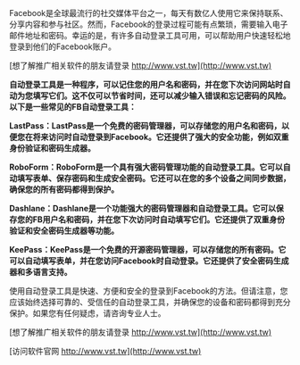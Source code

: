 Facebook是全球最流行的社交媒体平台之一，每天有数亿人使用它来保持联系、分享内容和参与社区。然而，Facebook的登录过程可能有点繁琐，需要输入电子邮件地址和密码。幸运的是，有许多自动登录工具可用，可以帮助用户快速轻松地登录到他们的Facebook账户。

[想了解推广相关软件的朋友请登录 http://www.vst.tw](http://www.vst.tw)

**自动登录工具是一种程序，可以记住您的用户名和密码，并在您下次访问网站时自动为您填写它们。这不仅可以节省时间，还可以减少输入错误和忘记密码的风险。以下是一些常见的FB自动登录工具：**

**LastPass：LastPass是一个免费的密码管理器，可以存储您的用户名和密码，以便您在将来访问时自动登录到Facebook。它还提供了强大的安全功能，例如双重身份验证和密码生成器。**

**RoboForm：RoboForm是一个具有强大密码管理功能的自动登录工具。它可以自动填写表单、保存密码和生成安全密码。它还可以在您的多个设备之间同步数据，确保您的所有密码都得到保护。**

**Dashlane：Dashlane是一个功能强大的密码管理器和自动登录工具。它可以保存您的FB用户名和密码，并在您下次访问时自动填写它们。它还提供了双重身份验证和安全密码生成器等功能。**

**KeePass：KeePass是一个免费的开源密码管理器，可以存储您的所有密码。它可以自动填写表单，并在您访问Facebook时自动登录。它还提供了安全密码生成器和多语言支持。**

使用自动登录工具是快速、方便和安全的登录到Facebook的方法。但请注意，您应该始终选择可靠的、受信任的自动登录工具，并确保您的设备和密码都得到充分保护。如果您有任何疑虑，请咨询专业人士。

[想了解推广相关软件的朋友请登录 http://www.vst.tw](http://www.vst.tw)


[访问软件官网 http://www.vst.tw](http://www.vst.tw)
